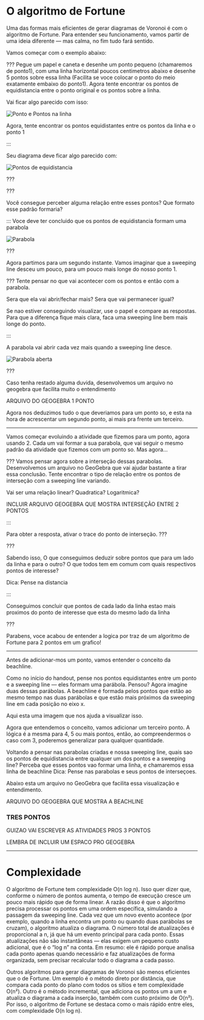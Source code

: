 O algoritmo de Fortune
===

Uma das formas mais eficientes de gerar diagramas de Voronoi é com o algoritmo de Fortune. Para entender seu funcionamento, vamos partir de uma ideia diferente — mas calma, no fim tudo fará sentido.

Vamos começar com o exemplo abaixo:


???
Pegue um papel e caneta e desenhe um ponto pequeno (chamaremos de ponto1), com uma linha horizontal poucos centimetros abaixo e desenhe 5 pontos sobre essa linha (Facilita se voce colocar o ponto do meio exatamente embaixo do ponto1). Agora tente encontrar os pontos de equidistancia entre o ponto original e os pontos sobre a linha. 

Vai ficar algo parecido com isso:

![Ponto e Pontos na linha](mapa8tr.jpg)

Agora, tente encontrar os pontos equidistantes entre os pontos da linha e o ponto 1

:::

Seu diagrama deve ficar algo parecido com:

![Pontos de equidistancia](mapa9tr.jpg)

???

???

Você consegue perceber alguma relação entre esses pontos? Que formato esse padrão formaria?

:::
Voce deve ter concluido que os pontos de equidistancia formam uma parabola

![Parabola](mapa10tr.jpg)

???



Agora partimos para um segundo instante. Vamos imaginar que a sweeping line desceu um pouco, para um pouco mais longe do nosso ponto 1. 

???
Tente pensar no que vai acontecer com os pontos e então com a parabola. 

Sera que ela vai abrir/fechar mais? Sera que vai permanecer igual?

Se nao estiver conseguindo visualizar, use o papel e compare as respostas. Para que a diferença fique mais clara, faca uma sweeping line bem mais longe do ponto. 

:::

A parabola vai abrir cada vez mais quando a sweeping line desce. 

![Parabola aberta](mapa11tr.jpg)

???

Caso tenha restado alguma duvida, desenvolvemos um arquivo no geogebra que facilita muito o entendimento

ARQUIVO DO GEOGEBRA 1 PONTO

Agora nos deduzimos tudo o que deveriamos para um ponto so, e esta na hora de acrescentar um segundo ponto, ai mais pra frente um terceiro. 

---
Vamos começar evoluindo a atividade que fizemos para um ponto, agora usando 2. Cada um vai formar a sua parabola, que vai seguir o mesmo padrão da atividade que fizemos com um ponto so. Mas agora...

???
Vamos pensar agora sobre a interseção dessas parabolas. 
Desenvolvemos um arquivo no GeoGebra que vai ajudar bastante a tirar essa conclusão. Tente encontrar o tipo de relação entre os pontos de interseção com a sweeping line variando. 

Vai ser uma relação linear? Quadratica? Logaritmica?

INCLUIR ARQUIVO GEOGEBRA QUE MOSTRA INTERSEÇÃO ENTRE 2 PONTOS

:::

Para obter a resposta, ativar o trace do ponto de interseção.
???


???

Sabendo isso, O que conseguimos deduzir sobre pontos que para um lado da linha e para o outro? O que todos tem em comum com quais respectivos pontos de interesse?

Dica: Pense na distancia

:::

Conseguimos concluir que pontos de cada lado da linha estao mais proximos do ponto de interesse que esta do mesmo lado da linha

???

Parabens, voce acabou de entender a logica por traz de um algoritmo de Fortune para 2 pontos em um grafico!

---

Antes de adicionar-mos um ponto, vamos entender o conceito da beachline.

Como no início do handout, pense nos pontos equidistantes entre um ponto e a sweeping line — eles formam uma parábola. Pensou? Agora imagine duas dessas parábolas. A beachline é formada pelos pontos que estão ao mesmo tempo nas duas parábolas e que estão mais próximos da sweeping line em cada posição no eixo x.

Aqui esta uma imagem que nos ajuda a visualizar isso. 



Agora que entendemos o conceito, vamos adicionar um terceiro ponto. A lógica é a mesma para 4, 5 ou mais pontos, então, ao compreendermos o caso com 3, poderemos generalizar para qualquer quantidade.


Voltando a pensar nas parabolas criadas e nossa sweeping line, quais sao os pontos de equidistancia entre qualquer um dos pontos e a sweeping line? Perceba que esses pontos vao formar uma linha, e chamaremos essa linha de beachline
Dica: Pense nas parabolas e seus pontos de interseçoes.

Abaixo esta um arquivo no GeoGebra que facilita essa visualização e entendimento.

ARQUIVO DO GEOGEBRA QUE MOSTRA A BEACHLINE


### TRES PONTOS

GUIZAO VAI ESCREVER AS ATIVIDADES PROS 3 PONTOS

LEMBRA DE INCLUIR UM ESPACO PRO GEOGEBRA

---

# Complexidade

O algoritmo de Fortune tem complexidade O(n log n). Isso quer dizer que, conforme o número de pontos aumenta, o tempo de execução cresce um pouco mais rápido que de forma linear.
A razão disso é que o algoritmo precisa processar os pontos em uma ordem específica, simulando a passagem da sweeping line. Cada vez que um novo evento acontece (por exemplo, quando a linha encontra um ponto ou quando duas parábolas se cruzam), o algoritmo atualiza o diagrama. O número total de atualizações é proporcional a n, já que há um evento principal para cada ponto. Essas atualizações não são instantâneas — elas exigem um pequeno custo adicional, que é o “log n” na conta.
Em resumo: ele é rápido porque analisa cada ponto apenas quando necessário e faz atualizações de forma organizada, sem precisar recalcular todo o diagrama a cada passo.

Outros algoritmos para gerar diagramas de Voronoi são menos eficientes que o de Fortune.
Um exemplo é o método direto por distância, que compara cada ponto do plano com todos os sítios e tem complexidade O(n²). Outro é o método incremental, que adiciona os pontos um a um e atualiza o diagrama a cada inserção, também com custo próximo de O(n²).
Por isso, o algoritmo de Fortune se destaca como o mais rápido entre eles, com complexidade O(n log n).